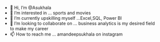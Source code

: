 - 👋 Hi, I’m @Asukhala
- 👀 I’m interested in ... sports and movies
- 🌱 I’m currently upskilling myself ...Excel,SQL, Power BI
- 💞️ I’m looking to collaborate on ... business analytics is my desired field to make my career
- 📫 How to reach me ... amandeepsukhala on instagram

<!---
Asukhala/Asukhala is a ✨ special ✨ repository because its `README.md` (this file) appears on your GitHub profile.
You can click the Preview link to take a look at your changes.
--->
